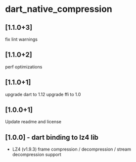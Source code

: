 # dart_native_compression

## [1.1.0+3]

fix lint warnings

## [1.1.0+2]

perf optimizations

## [1.1.0+1]

upgrade dart to 1.12
upgrade ffi to 1.0

## [1.0.0+1]

Update readme and license

## [1.0.0] - dart binding to lz4 lib

* LZ4 (v1.9.3) frame compression / decompression / stream decompression support
